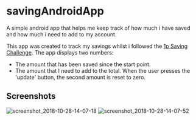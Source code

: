 # savingAndroidApp
A simple android app that helps me keep track of how much i have saved and how much i need to add to my account. 

This app was created to track my savings whilst i followed the [1p Saving Challenge](https://skintdad.co.uk/skint-52-week-saving-challenge/). The app displays two numbers:
* The amount that has been saved since the start point.
* The amount that I need to add to the total.
When the user presses the 'update' button, the second amount is reset to zero.

## Screenshots
![screenshot_2018-10-28-14-07-18](https://user-images.githubusercontent.com/23696756/47617134-37d1c000-dabc-11e8-86d8-67c5c5f16ad4.png)
![screenshot_2018-10-28-14-07-52](https://user-images.githubusercontent.com/23696756/47617135-37d1c000-dabc-11e8-9c5b-e914a5e3608d.png)
